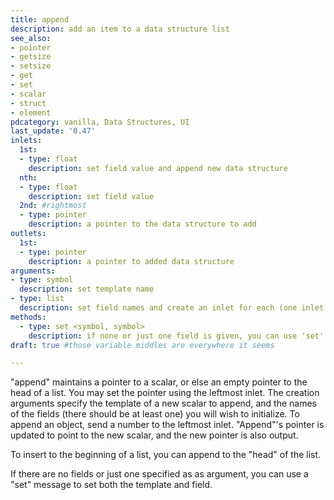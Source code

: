 ```yaml
---
title: append
description: add an item to a data structure list
see_also: 
- pointer
- getsize
- setsize
- get
- set
- scalar
- struct
- element  
pdcategory: vanilla, Data Structures, UI
last_update: '0.47'
inlets:
  1st:
  - type: float
    description: set field value and append new data structure
  nth:
  - type: float
    description: set field value
  2nd: #rightmost
  - type: pointer
    description: a pointer to the data structure to add
outlets:
  1st:
  - type: pointer
    description: a pointer to added data structure
arguments:
- type: symbol
  description: set template name
- type: list
  description: set field names and create an inlet for each (one inlet is created by default)
methods:
  - type: set <symbol, symbol>
    description: if none or just one field is given, you can use 'set' to set struct name and field
draft: true #those variable middles are everywhere it seems

---
```

"append" maintains a pointer to a scalar, or else an empty pointer to the head of a list. You may set the pointer using the leftmost inlet. The creation arguments specify the template of a new scalar to append, and the names of the fields (there should be at least one) you will wish to initialize. To append an object, send a number to the leftmost inlet. "Append"'s pointer is updated to point to the new scalar, and the new pointer is also output.

To insert to the beginning of a list, you can append to the "head" of the list.

If there are no fields or just one specified as as argument, you can use a "set" message to set both the template and field.
